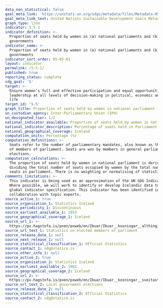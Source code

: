 ```yaml
---
data_non_statistical: false
goal_meta_link: 'https://unstats.un.org/sdgs/metadata/files/Metadata-05-05-01.pdf'
goal_meta_link_text: United Nations Sustainable Development Goals Metadata (PDF 4.0 MB)
graph_type: line
indicator: 5.5.1
indicator_definition: >-
  Proportion of seats held by women in (a) national parliaments and (b) local
  governments
indicator_name: >-
  Proportion of seats held by women in (a) national parliaments and (b) local
  governments
indicator_sort_order: 05-05-01
layout: indicator
permalink: /5-5-1/
published: true
reporting_status: complete
sdg_goal: '5'
target: >-
  Ensure women’s full and effective participation and equal opportunities for
  leadership at all levels of decision-making in political, economic and public
  life
target_id: '5.5'
graph_title: Proportion of seats held by women in national parliament
un_custodian_agency: Inter-Parliamentary Union (IPU)
un_designated_tier: 1/2
national_indicator_available: Proportion of seats held by women in national parliaments
national_indicator_description: Percentage of seats held in Parliament by members who are women
national_geographical_coverage: Iceland
computation_units: Percentage (%)
computation_definitions: >-
  Seats refer to the number of parliamentary mandates, also known as the number
  of members of parliament. Seats are won by members in general parliamentary
  elections. 
computation_calculations: >-
  The proportion of seats held by women in national parliament is derived by
  dividing the total number of seats occupied by women by the total number of
  seats in parliament. There is no weighting or normalising of statistics.
comments_limitations: >-
  This indicator is being used as an approximation of the UN SDG Indicator.
  Where possible, we will work to identify or develop Icelandic data to meet the
  global indicator specification. This indicator has been identified in
  collaboration with topic experts.
source_active_1: true
source_organisation_1: Statistics Iceland
source_periodicity_1: Discontinuous
source_earliest_available_1: 1953
source_geographical_coverage_1: Iceland
source_url_1: >-
  https://px.hagstofa.is/pxen/pxweb/en/Ibuar/Ibuar__kosningar__althingi__althkjornir/KOS02051.px
source_url_text_1: Statistics on elected members of parliment
source_release_date_1: null
source_next_release_1: null
source_statistical_classification_1: Official Statistics
source_contact_1: sdg@statice.is
source_other_info_1: null
source_active_2: true
source_organisation_2: Statistics Iceland
source_earliest_available_2: 1962
source_geographical_coverage_2: Iceland
source_url_2: >-
  https://px.hagstofa.is/pxen/pxweb/en/Ibuar/Ibuar__kosningar__sveitastjorn__svf_yfirlit/KOS03101.px
source_url_text_2: Local government elections
source_release_date_2: null
source_statistical_classification_2: Official Statistics
source_contact_2: sdg@statice.is
---
```

